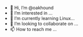 - 👋 Hi, I’m @oakhound
- 👀 I’m interested in ...
- 🌱 I’m currently learning Linux...
- 💞️ I’m looking to collaborate on ...
- 📫 How to reach me ...

<!---
oakhound/oakhound is a ✨ special ✨ repository because its `README.md` (this file) appears on your GitHub profile.
You can click the Preview link to take a look at your changes.
--->
